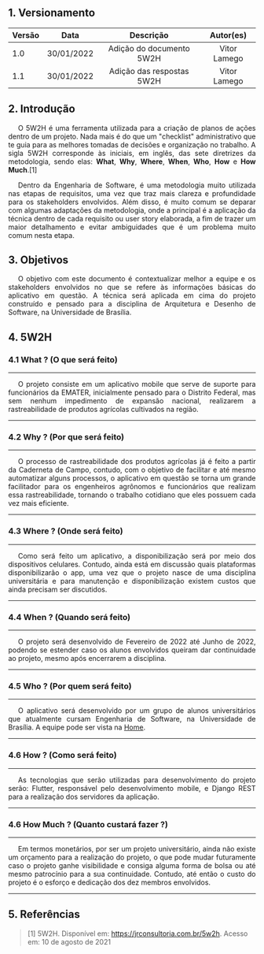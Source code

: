 ## 1. Versionamento

|Versão|Data|Descrição|Autor(es)|
|------|----|---------|---------|
|1.0|30/01/2022|<center>Adição do documento 5W2H</center>|<center>Vitor Lamego</center>|
|1.1|30/01/2022|<center>Adição das respostas 5W2H</center>|<center>Vitor Lamego</center>|

## 2. Introdução
<p style="text-align: justify; text-indent: 20px"> O 5W2H é uma ferramenta utilizada para a criação de planos de ações dentro de um projeto. Nada mais é do que um "checklist" administrativo que te guia para as melhores tomadas de decisões e organização no trabalho. A sigla 5W2H corresponde às iniciais, em inglês, das sete diretrizes da metodologia, sendo elas: <b>What</b>, <b>Why</b>, <b>Where</b>, <b>When</b>, <b>Who</b>, <b>How</b> e <b>How Much</b>.[1]</p>
<p style="text-align: justify; text-indent: 20px"> Dentro da Engenharia de Software, é uma metodologia muito utilizada nas etapas de requisitos, uma vez que traz mais clareza e profundidade para os stakeholders envolvidos. Além disso, é muito comum se deparar com algumas adaptações da metodologia, onde a principal é a aplicação da técnica dentro de cada requisito ou user story elaborada, a fim de trazer um maior detalhamento e evitar ambiguidades que é um problema muito comum nesta etapa.</p>

## 3. Objetivos
<p style="text-align: justify; text-indent: 20px"> O objetivo com este documento é contextualizar melhor a equipe e os stakeholders envolvidos no que se refere às informações básicas do aplicativo em questão. A técnica será aplicada em cima do projeto construído e pensado para a disciplina de Arquitetura e Desenho de Software, na Universidade de Brasília.</p>

## 4. 5W2H
### 4.1 What ? (O que será feito)
<hr>
<p style="text-align: justify; text-indent: 20px"> O projeto consiste em um aplicativo mobile que serve de suporte para funcionários da EMATER, inicialmente pensado para o Distrito Federal, mas sem nenhum impedimento de expansão nacional, realizarem a rastreabilidade de produtos agrícolas cultivados na região.</p>
<hr>

### 4.2 Why ? (Por que será feito)
<hr>
<p style="text-align: justify; text-indent: 20px"> O processo de rastreabilidade dos produtos agrícolas já é feito a partir da Caderneta de Campo, contudo, com o objetivo de facilitar e até mesmo automatizar alguns processos, o aplicativo em questão se torna um grande facilitador para os engenheiros agrônomos e funcionários que realizam essa rastreabilidade, tornando o trabalho cotidiano que eles possuem cada vez mais eficiente.</p>
<hr>

### 4.3 Where ? (Onde será feito)
<hr>
<p style="text-align: justify; text-indent: 20px"> Como será feito um aplicativo, a disponibilização será por meio dos dispositivos celulares. Contudo, ainda está em discussão quais plataformas disponibilizarão o app, uma vez que o projeto nasce de uma disciplina universitária e para manutenção e disponibilização existem custos que ainda precisam ser discutidos.</p>
<hr>

### 4.4 When ? (Quando será feito)
<hr>
<p style="text-align: justify; text-indent: 20px"> O projeto será desenvolvido de Fevereiro de 2022 até Junho de 2022, podendo se estender caso os alunos envolvidos queiram dar continuidade ao projeto, mesmo após encerrarem a disciplina.</p>
<hr>

### 4.5 Who ? (Por quem será feito)
<hr>
<p style="text-align: justify; text-indent: 20px"> O aplicativo será desenvolvido por um grupo de alunos universitários que atualmente cursam Engenharia de Software, na Universidade de Brasília. A equipe pode ser vista na <a href="../../">Home</a>.</p>
<hr>

### 4.6 How ? (Como será feito)
<hr>
<p style="text-align: justify; text-indent: 20px"> As tecnologias que serão utilizadas para desenvolvimento do projeto serão: Flutter, responsável pelo desenvolvimento mobile, e Django REST para a realização dos servidores da aplicação.</p>
<hr>

### 4.6 How Much ? (Quanto custará fazer ?)
<hr>
<p style="text-align: justify; text-indent: 20px"> Em termos monetários, por ser um projeto universitário, ainda não existe um orçamento para a realização do projeto, o que pode mudar futuramente caso o projeto ganhe visibilidade e consiga alguma forma de bolsa ou até mesmo patrocínio para a sua continuidade. Contudo, até então o custo do projeto é o esforço e dedicação dos dez membros envolvidos. </p>
<hr>

## 5. Referências
> [1] 5W2H. Disponível em: <a href="https://jrconsultoria.com.br/5w2h/" target="_blank">https://jrconsultoria.com.br/5w2h</a>. Acesso em: 10 de agosto de 2021 </p>